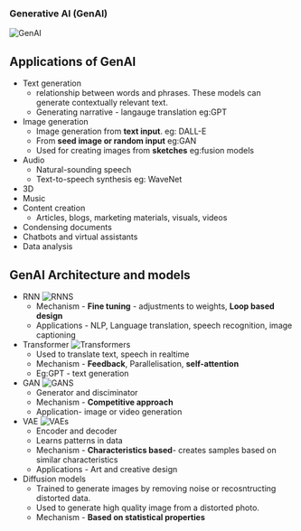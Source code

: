 ### Generative AI (GenAI)

![GenAI](https://github.com/user-attachments/assets/07abe58b-3657-4a2d-8f42-746ecc276076)

## Applications of GenAI
- Text generation
  - relationship between words and phrases. These models can generate contextually relevant text.
  - Generating narrative - langauge translation eg:GPT
- Image generation
  - Image generation from **text input**. eg: DALL-E
  - From **seed image or random input** eg:GAN
  - Used for creating images from **sketches** eg:fusion models
- Audio
  - Natural-sounding speech
  - Text-to-speech synthesis eg: WaveNet
- 3D
- Music
- Content creation
  - Articles, blogs, marketing materials, visuals, videos
- Condensing documents
- Chatbots and virtual assistants
- Data analysis

## GenAI Architecture and models
- RNN
  ![RNNS](https://github.com/user-attachments/assets/dae7cd62-21a5-4996-9a72-2994a594d9a1)
  - Mechanism - **Fine tuning** - adjustments to weights, **Loop based design**
  - Applications - NLP, Language translation, speech recognition, image captioning
- Transformer
  ![Transformers](https://github.com/user-attachments/assets/7b94b9c4-971c-4797-b4b3-c689bdf43757)
  - Used to translate text, speech in realtime
  - Mechanism - **Feedback**, Parallelisation, **self-attention**
  - Eg:GPT - text generation
- GAN
  ![GANS](https://github.com/user-attachments/assets/e4b93cfe-e085-4be6-82b3-43d180c8ccc2)
  - Generator and disciminator
  - Mechanism - **Competitive approach**
  - Application- image or video generation
- VAE
  ![VAEs](https://github.com/user-attachments/assets/90c84015-6d83-4f19-9cc4-991734942405)
  - Encoder and decoder
  - Learns patterns in data
  - Mechanism - **Characteristics based**- creates samples based on similar characteristics
  - Applications - Art and creative design
- Diffusion models
  - Trained to generate images by removing noise or recosntructing distorted data.
  - Used to generate high quality image from a distorted photo.
  - Mechanism - **Based on statistical properties**

  
